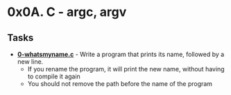 # 0x0A. C - argc, argv

## Tasks

* **[0-whatsmyname.c](./0-whatsmyname.c)** - Write a program that prints its name, followed by a new line.
	* If you rename the program, it will print the new name, without having to compile it again
	* You should not remove the path before the name of the program
